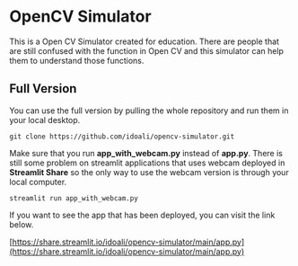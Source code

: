 # OpenCV Simulator

This is a Open CV Simulator created for education. There are people that are still confused with the function in Open CV and this simulator can help them to understand those functions. 

## Full Version

You can use the full version by pulling the whole repository and run them in your local desktop. 

```
git clone https://github.com/idoali/opencv-simulator.git
```

Make sure that you run **app_with_webcam.py** instead of **app.py**. There is still some problem on streamlit applications that uses webcam deployed in **Streamlit Share** so the only way to use the webcam version is through your local computer.

```
streamlit run app_with_webcam.py
```

If you want to see the app that has been deployed, you can visit the link below. 

[https://share.streamlit.io/idoali/opencv-simulator/main/app.py](https://share.streamlit.io/idoali/opencv-simulator/main/app.py)
